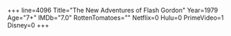 +++
line=4096
Title="The New Adventures of Flash Gordon"
Year=1979
Age="7+"
IMDb="7.0"
RottenTomatoes=""
Netflix=0
Hulu=0
PrimeVideo=1
Disney=0
+++


